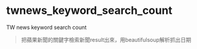 # twnews_keyword_search_count
TW news keyword search count

> 
> 把蘋果新聞的關鍵字檢索新聞result出來，用beautifulsoup解析抓出日期
> 

